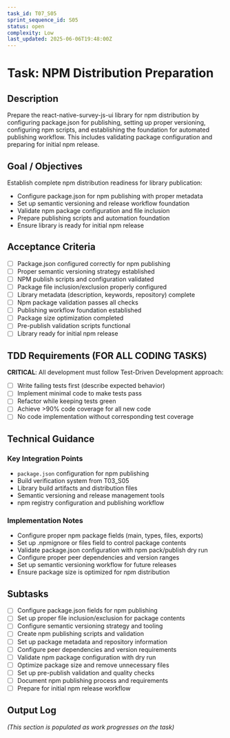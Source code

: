 ```yaml
---
task_id: T07_S05
sprint_sequence_id: S05
status: open
complexity: Low
last_updated: 2025-06-06T19:48:00Z
---
```


# Task: NPM Distribution Preparation

## Description
Prepare the react-native-survey-js-ui library for npm distribution by configuring package.json for publishing, setting up proper versioning, configuring npm scripts, and establishing the foundation for automated publishing workflow. This includes validating package configuration and preparing for initial npm release.

## Goal / Objectives
Establish complete npm distribution readiness for library publication:
- Configure package.json for npm publishing with proper metadata
- Set up semantic versioning and release workflow foundation
- Validate npm package configuration and file inclusion
- Prepare publishing scripts and automation foundation
- Ensure library is ready for initial npm release

## Acceptance Criteria
- [ ] Package.json configured correctly for npm publishing
- [ ] Proper semantic versioning strategy established
- [ ] NPM publish scripts and configuration validated
- [ ] Package file inclusion/exclusion properly configured
- [ ] Library metadata (description, keywords, repository) complete
- [ ] Npm package validation passes all checks
- [ ] Publishing workflow foundation established
- [ ] Package size optimization completed
- [ ] Pre-publish validation scripts functional
- [ ] Library ready for initial npm release

## TDD Requirements (FOR ALL CODING TASKS)
**CRITICAL**: All development must follow Test-Driven Development approach:
- [ ] Write failing tests first (describe expected behavior)
- [ ] Implement minimal code to make tests pass
- [ ] Refactor while keeping tests green
- [ ] Achieve >90% code coverage for all new code
- [ ] No code implementation without corresponding test coverage

## Technical Guidance

### Key Integration Points
- `package.json` configuration for npm publishing
- Build verification system from T03_S05
- Library build artifacts and distribution files
- Semantic versioning and release management tools
- npm registry configuration and publishing workflow

### Implementation Notes
- Configure proper npm package fields (main, types, files, exports)
- Set up .npmignore or files field to control package contents
- Validate package.json configuration with npm pack/publish dry run
- Configure proper peer dependencies and version ranges
- Set up semantic versioning workflow for future releases
- Ensure package size is optimized for npm distribution

## Subtasks
- [ ] Configure package.json fields for npm publishing
- [ ] Set up proper file inclusion/exclusion for package contents
- [ ] Configure semantic versioning strategy and tooling
- [ ] Create npm publishing scripts and validation
- [ ] Set up package metadata and repository information
- [ ] Configure peer dependencies and version requirements
- [ ] Validate npm package configuration with dry run
- [ ] Optimize package size and remove unnecessary files
- [ ] Set up pre-publish validation and quality checks
- [ ] Document npm publishing process and requirements
- [ ] Prepare for initial npm release workflow

## Output Log
*(This section is populated as work progresses on the task)*